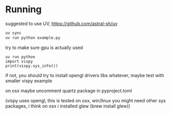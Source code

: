 # Running

suggested to use UV, https://github.com/astral-sh/uv

```bash
uv sync
uv run python example.py
```

try to make sure gpu is actually used

```
uv run python
import vispy
print(vispy.sys_info())
````

if not, you should try to install opengl drivers libs whatever, maybe test with smaller vispy example

on osx maybe uncomment quartz package in pyproject.toml

(vispy uses opengl, this is tested on osx, win/linux you might need other sys packages, i think on osx i installed glew (brew install glew))